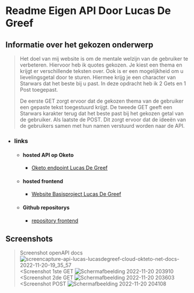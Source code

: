 # Readme Eigen API Door Lucas De Greef

## Informatie over het gekozen onderwerp
  >Het doel van mij website is om de mentale welzijn van de gebruiker te verbeteren. 
  >Hiervoor heb ik quotes gekozen. Je kiest een thema en krijgt er verschillende teksten over.
  >Ook is er een mogelijkheid om u lievelingsgetal door te sturen. Hiermee krijg je een character van Starwars dat het beste bij u past.
  >In deze opdracht heb ik 2 Gets en 1 Post toegepast.
  >
  > De eerste GET zorgt ervoor dat de gekozen thema van de gebruiker een gepaste tekst toegestuurd krijgt.
  > De tweede GET geeft een Starwars karakter terug dat het beste past bij het gekozen getal van de gebruiker.
  > Als laatste de POST. Dit zorgt ervoor dat de ideeën van de gebruikers samen met hun namen verstuurd worden naar de API.
* ### links
  * #### hosted API op Oketo
    * [Oketo endpoint Lucas De Greef](https://api-lucas-lucasdegreef.cloud.okteto.net)
  * #### hosted frontend
    * [Website Basisproject Lucas De Greef](https://lucasdegreef.github.io/)
  * #### Github repositorys
     * [repository frontend](https://github.com/lucasdegreef/lucasdegreef.github.io)
## Screenshots
  >Screenshot openAPI docs
![screencapture-api-lucas-lucasdegreef-cloud-okteto-net-docs-2022-11-20-19_35_57](https://user-images.githubusercontent.com/82623056/202921813-e52b6cf2-7fc8-4cdb-b059-b7a6dadfdbe1.png)
  <Screenshot 1ste GET
  ![Schermafbeelding 2022-11-20 203910](https://user-images.githubusercontent.com/82623056/202922394-7836dfb8-6afa-44a3-9d07-5e5d816f7306.png)
  <Screenshot 2de GET
  ![Schermafbeelding 2022-11-20 203603](https://user-images.githubusercontent.com/82623056/202922284-f101626b-1bc2-4b8f-b646-dec92a7d3739.png)
  <Screenshot POST
  ![Schermafbeelding 2022-11-20 204108](https://user-images.githubusercontent.com/82623056/202922498-828ab843-f51f-49c1-a31f-35f4c0fc55a7.png)


